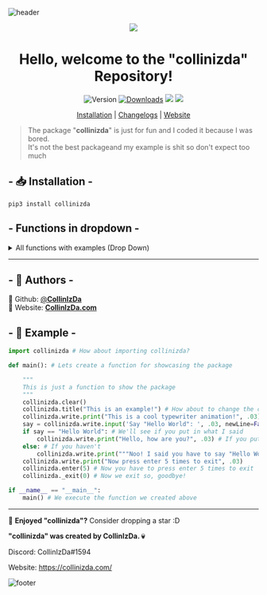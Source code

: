 ![header](https://capsule-render.vercel.app/api?type=waving&color=00ffff&text=CollinIzDa&fontColor=FFF&fontSize=90&animation=fadeIn&fontAlignY=38&desc=pip%20install%20collinizda&descAlignY=51&descAlign=64&height=300&section=header)

<div align="center">
  <img src="https://collinizda.com/img/besen.png"></img>
</div>

<h1 align="center">
  Hello, welcome to the "collinizda" Repository!
</h1>

<p align="center">
<img alt="Version" src="https://img.shields.io/badge/version-1.0.3-blue.svg?cacheSeconds=2592000" />
<a href="https://pepy.tech/project/collinizda" target="_blank">
<img alt="Downloads" src="https://static.pepy.tech/personalized-badge/collinizda?period=total&units=international_system&left_color=grey&right_color=blue&left_text=Downloads" /></a>
<img src="https://img.shields.io/github/languages/top/CollinIzDa/pip-install-collinizda?style=flat-square" </a>
<img src="https://img.shields.io/github/license/CollinIzDa/pip-install-collinizda?style=flat-square" </a>
</p>

<p align="center">
<a href="https://github.com/CollinIzDa/pip-install-collinizda#---installation--">Installation</a> |
<a href="https://github.com/CollinIzDa/pip-install-collinizda/blob/main/Changelog.md">Changelogs</a> |
<a href="https://collinizda.com">Website</a>
</p>

> The package "**collinizda**" is just for fun and I coded it because I was bored.
> <br>
> It's not the best packageand my example is shit so don't expect too much

## - 📥 Installation -
```ssh
pip3 install collinizda
```

## - Functions in dropdown -
<details>
<summary>All functions with examples (Drop Down)</summary>

## - ❗ Title Function -
```py
import collinizda # Import the libary

collinizda.title("This is the Title!") # Change the title
```

## - Clear Function -
```py
Import collinizda # Import the libary

collinizda.clear() # Clears the console
```

## - Write and Input -
```py
import collinizda # Import the libary

collinizda.write.print("Typewriter function", .03) # Typewriter print function
collinizda.write.input("Typewriter input function", .03, newLine=False) # Typewriter input animation
# The ", .03" in the function is the speed and the "newLine=..." is to print a new line after the animation
```

## - All other -
```py
import collinizda # Import the libary

collinizda.init() # Allows you to use colors in print
collinizda.command("echo Hello") # Execute a command into the console
collinizda.enter(5) # Press enter 5 times to exit
collinizda._exit(0) # Exit the programm with the exit code 0
```
</details>

---

## - 👤 Authors -
👤 Github: [@**CollinIzDa**](https://github.com/collinizda)<br>
👤 Website: [**CollinIzDa.com**](https://collinizda.com/)

## - 📍 Example -
```py
import collinizda # How about importing collinizda?

def main(): # Lets create a function for showcasing the package

    """
    This is just a function to show the package
    """
    collinizda.clear()
    collinizda.title("This is an example!") # How about to change the console title
    collinizda.write.print("This is a cool typewriter animation!", .03) # A nice typewriter animation
    say = collinizda.write.input('Say "Hello World": ', .03, newLine=False) # Also a typewriter animation but as an input
    if say == "Hello World": # We'll see if you put in what I said
        collinizda.write.print("Hello, how are you?", .03) # If you put in what I said, we'll ask how you're doing
    else: # If you haven't
        collinizda.write.print("""Noo! I said you have to say "Hello World"!""", .03) # We're telling you to type in "Hello World" like we said above
    collinizda.write.print("Now press enter 5 times to exit", .03)
    collinizda.enter(5) # Now you have to press enter 5 times to exit
    collinizda._exit(0) # Now we exit so, goodbye!

if __name__ == "__main__":
    main() # We execute the function we created above
```

---

🌟 **Enjoyed "collinizda"?** Consider dropping a star :D

**"collinizda" was created by CollinIzDa. 💀**

Discord: CollinIzDa#1594

Website: https://collinizda.com/

![footer](https://capsule-render.vercel.app/api?type=waving&color=00ffff&height=200&section=footer)
